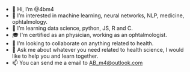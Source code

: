 - 👋 Hi, I’m @4bm4
- 👀 I’m interested in machine learning, neural networks, NLP, medicine, ophtalmology.
- 🌱 I’m learning data science, python, JS, R and C.  
- 🎓 I'm certified as an physician, working as an ophtalmologist. 
- 💞️ I’m looking to collaborate on anything related to health. 
- 💬 Ask me about whatever you need related to health science, I would like to help you and learn together.
- 📫 You can send me a email to AB_m4@outlook.com

<!---
4bm4/4bm4 is a ✨ special ✨ repository because its `README.md` (this file) appears on your GitHub profile.
You can click the Preview link to take a look at your changes.
--->
